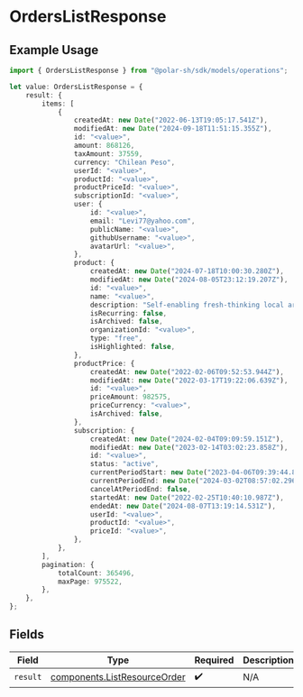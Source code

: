# OrdersListResponse

## Example Usage

```typescript
import { OrdersListResponse } from "@polar-sh/sdk/models/operations";

let value: OrdersListResponse = {
    result: {
        items: [
            {
                createdAt: new Date("2022-06-13T19:05:17.541Z"),
                modifiedAt: new Date("2024-09-18T11:51:15.355Z"),
                id: "<value>",
                amount: 868126,
                taxAmount: 37559,
                currency: "Chilean Peso",
                userId: "<value>",
                productId: "<value>",
                productPriceId: "<value>",
                subscriptionId: "<value>",
                user: {
                    id: "<value>",
                    email: "Levi77@yahoo.com",
                    publicName: "<value>",
                    githubUsername: "<value>",
                    avatarUrl: "<value>",
                },
                product: {
                    createdAt: new Date("2024-07-18T10:00:30.280Z"),
                    modifiedAt: new Date("2024-08-05T23:12:19.207Z"),
                    id: "<value>",
                    name: "<value>",
                    description: "Self-enabling fresh-thinking local area network",
                    isRecurring: false,
                    isArchived: false,
                    organizationId: "<value>",
                    type: "free",
                    isHighlighted: false,
                },
                productPrice: {
                    createdAt: new Date("2022-02-06T09:52:53.944Z"),
                    modifiedAt: new Date("2022-03-17T19:22:06.639Z"),
                    id: "<value>",
                    priceAmount: 982575,
                    priceCurrency: "<value>",
                    isArchived: false,
                },
                subscription: {
                    createdAt: new Date("2024-02-04T09:09:59.151Z"),
                    modifiedAt: new Date("2023-02-14T03:02:23.858Z"),
                    id: "<value>",
                    status: "active",
                    currentPeriodStart: new Date("2023-04-06T09:39:44.896Z"),
                    currentPeriodEnd: new Date("2024-03-02T08:57:02.296Z"),
                    cancelAtPeriodEnd: false,
                    startedAt: new Date("2022-02-25T10:40:10.987Z"),
                    endedAt: new Date("2024-08-07T13:19:14.531Z"),
                    userId: "<value>",
                    productId: "<value>",
                    priceId: "<value>",
                },
            },
        ],
        pagination: {
            totalCount: 365496,
            maxPage: 975522,
        },
    },
};
```

## Fields

| Field                                                                        | Type                                                                         | Required                                                                     | Description                                                                  |
| ---------------------------------------------------------------------------- | ---------------------------------------------------------------------------- | ---------------------------------------------------------------------------- | ---------------------------------------------------------------------------- |
| `result`                                                                     | [components.ListResourceOrder](../../models/components/listresourceorder.md) | :heavy_check_mark:                                                           | N/A                                                                          |